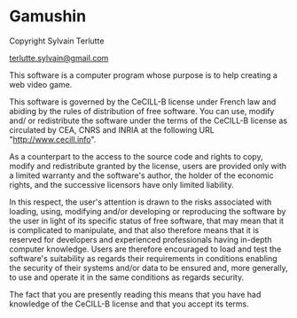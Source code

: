 # Gamushin

Copyright Sylvain Terlutte
	
terlutte.sylvain@gmail.com

This software is a computer program whose purpose is to help creating a
web video game.

This software is governed by the CeCILL-B license under French law and
abiding by the rules of distribution of free software.  You can  use, 
modify and/ or redistribute the software under the terms of the CeCILL-B
license as circulated by CEA, CNRS and INRIA at the following URL
"http://www.cecill.info". 

As a counterpart to the access to the source code and  rights to copy,
modify and redistribute granted by the license, users are provided only
with a limited warranty  and the software's author,  the holder of the
economic rights,  and the successive licensors  have only  limited
liability. 

In this respect, the user's attention is drawn to the risks associated
with loading,  using,  modifying and/or developing or reproducing the
software by the user in light of its specific status of free software,
that may mean  that it is complicated to manipulate,  and  that  also
therefore means  that it is reserved for developers  and  experienced
professionals having in-depth computer knowledge. Users are therefore
encouraged to load and test the software's suitability as regards their
requirements in conditions enabling the security of their systems and/or 
data to be ensured and,  more generally, to use and operate it in the 
same conditions as regards security. 

The fact that you are presently reading this means that you have had
knowledge of the CeCILL-B license and that you accept its terms. 
	

